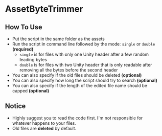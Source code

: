# AssetByteTrimmer
## How To Use
- Put the script in the same folder as the assets
- Run the script in command line followed by the mode: `single` or `double` **(required)**
  - `single` is for files with only one Unity header after a few random leading bytes
  - `double` is for files with two Unity header that is only readable after removing all the bytes before the second header
- You can also specify if the old files should be deleted **(optional)**
- You can also specify how long the script should try to search **(optional)**
- You can also specify if the length of the edited file name should be capped **(optional)**
## Notice
- Highly suggest you to read the code first. I'm not responsible for whatever happens to your files.
- Old files are **deleted** by default.
